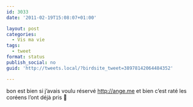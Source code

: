```yaml
---
id: 3033
date: '2011-02-19T15:08:07+01:00'

layout: post
categories:
  - Vis ma vie
tags:
  - tweet
format: status
publish_social: no
guid: 'http://tweets.local/?birdsite_tweet=38978142064484352'

---
```


bon est bien si j’avais voulu réservé http://ange.me et bien c’est raté les coréens l’ont déjà pris 🙁